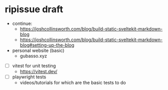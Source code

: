 # ripissue draft

- continue:
  - https://joshcollinsworth.com/blog/build-static-sveltekit-markdown-blog
  - https://joshcollinsworth.com/blog/build-static-sveltekit-markdown-blog#setting-up-the-blog
- personal website (basic)
  - gubasso.xyz
- [ ] vitest for unit testing
  - https://vitest.dev/
- [ ] playwright tests
  - videos/tutorials for which are the basic tests to do

